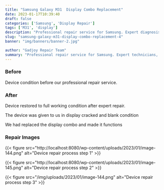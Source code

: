 ```yaml
---
title: "Samsung Galaxy M31  Display Combo Replacement"
date: 2023-01-17T10:39:40
draft: false
categories: ['Samsung', 'Display Repair']
tags: ['M31', 'display']
description: "Professional repair service for Samsung. Expert diagnosis and quality repairs in Bangalore."
slug: "samsung-galaxy-m31-display-combo-replacement-4"
banner: "img/banners/banner-2.jpg"

author: "Gadjoy Repair Team"
summary: "Professional repair service for Samsung. Expert technicians, quality parts, warranty included."
---
```


### Before

Device condition before our professional repair service.

### After

Device restored to full working condition after expert repair.

The device was given to us in display cracked and blank condition

We had replaced the display combo and made it functions

### Repair Images

{{< figure src="http://localhost:8080/wp-content/uploads/2023/01/image-144.png" alt="Device repair process step 1" >}}

{{< figure src="http://localhost:8080/wp-content/uploads/2023/01/image-145.png" alt="Device repair process step 2" >}}

{{< figure src="/img/uploads/2023/01/image-144.png" alt="Device repair process step 3" >}}

